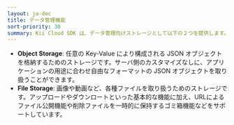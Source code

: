 ```yaml
---
layout: ja-doc
title: データ管理機能
sort-priority: 30
summary: Kii Cloud SDK は、データ管理向けストレージとして以下の２つを提供します。
---
```

* **Object Storage**: 任意の Key-Value により構成される JSON オブジェクトを格納するためのストレージです。サーバ側のカスタマイズなしに、アプリケーションの用途に合わせ自由なフォーマットの JSON オブジェクトを取り扱うことができます。
* **File Storage**: 画像や動画など、各種ファイルを取り扱うためのストレージです。アップロードやダウンロートといった基本的な機能に加え、URLによるファイル公開機能や削除ファイルを一時的に保持するゴミ箱機能などをサポートしています。
